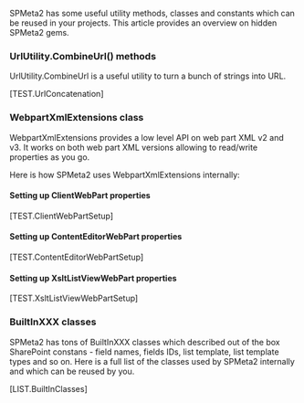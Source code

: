 ﻿<properties
	pageTitle="Utils"
    pageName="utils"
    parentPageId="3701"
/>

SPMeta2 has some useful utility methods, classes and constants which can be reused in your projects. 
This article provides an overview on hidden SPMeta2 gems.

### UrlUtility.CombineUrl() methods

UrlUtility.CombineUrl is a useful utility to turn a bunch of strings into URL.

[TEST.UrlConcatenation]

### WebpartXmlExtensions class
WebpartXmlExtensions provides a low level API on web part XML v2 and v3. It works on both web part XML versions allowing to read/write properties as you go.

Here is how SPMeta2 uses WebpartXmlExtensions internally:

#### Setting up ClientWebPart properties
[TEST.ClientWebPartSetup]

#### Setting up ContentEditorWebPart properties
[TEST.ContentEditorWebPartSetup]

#### Setting up XsltListViewWebPart properties
[TEST.XsltListViewWebPartSetup]

### BuiltInXXX classes
SPMeta2 has tons of BuiltInXXX classes which described out of the box SharePoint constans - field names, fields IDs, list template, list template types and so on. Here is a full list of the classes used by SPMeta2 internally and which can be reused by you.

[LIST.BuiltInClasses] 